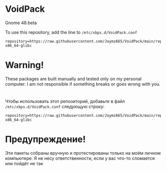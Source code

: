 # VoidPack
Gnome 48.beta

To use this repository, add the line to `/etc/xbps.d/VoidPack.conf`

```shell
repository=https://raw.githubusercontent.com/Jaymz665/VoidPack/main/repository-x86_64-glibc
```

# Warning!
These packages are built manually and tested only on my personal computer. I am not responsible if something breaks or goes wrong with you.


#
Чтобы использовать этот репозиторий, добавьте в файл `/etc/xbps.d/VoidPack.conf`
следующую строку:

```shell
repository=https://raw.githubusercontent.com/Jaymz665/VoidPack/main/repository-x86_64-glibc
```

# Предупреждение!
Эти пакеты собраны вручную и протестированы только на моём личном компьютере. Я не несу ответственности, если у вас что-то сломается или пойдёт не так
